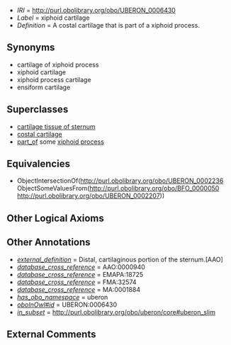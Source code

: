  * *IRI* = http://purl.obolibrary.org/obo/UBERON_0006430
 * *Label* = xiphoid cartilage
 * *Definition* = A costal cartilage that is part of a xiphoid process.

## Synonyms

 * cartilage of xiphoid process
 * xiphoid cartilage
 * xiphoid process cartilage
 * ensiform cartilage

## Superclasses

 * [cartilage tissue of sternum](../../UBERON/98/UBERON_0000398.md)
 * [costal cartilage](../../UBERON/36/UBERON_0002236.md)
 * [part_of](../../BFO/50/BFO_0000050.md) some [xiphoid process](../../UBERON/07/UBERON_0002207.md)

## Equivalencies

 * ObjectIntersectionOf(<http://purl.obolibrary.org/obo/UBERON_0002236> ObjectSomeValuesFrom(<http://purl.obolibrary.org/obo/BFO_0000050> <http://purl.obolibrary.org/obo/UBERON_0002207>))

## Other Logical Axioms


## Other Annotations

 * *[external_definition](../../UBPROP/01/UBPROP_0000001.md)* = Distal, cartilaginous portion of the sternum.[AAO]
 * *[database_cross_reference](../../ef/oboInOwl#hasDbXref.md)* = AAO:0000940
 * *[database_cross_reference](../../ef/oboInOwl#hasDbXref.md)* = EMAPA:18725
 * *[database_cross_reference](../../ef/oboInOwl#hasDbXref.md)* = FMA:32574
 * *[database_cross_reference](../../ef/oboInOwl#hasDbXref.md)* = MA:0001884
 * *[has_obo_namespace](../../ce/oboInOwl#hasOBONamespace.md)* = uberon
 * *[oboInOwl#id](../../id/oboInOwl#id.md)* = UBERON:0006430
 * *[in_subset](../../et/oboInOwl#inSubset.md)* = http://purl.obolibrary.org/obo/uberon/core#uberon_slim

## External Comments

